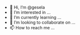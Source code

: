 - 👋 Hi, I’m @gesela
- 👀 I’m interested in ...
- 🌱 I’m currently learning ...
- 💞️ I’m looking to collaborate on ...
- 📫 How to reach me ...

<!---
gesela/gesela is a ✨ special ✨ repository because its `README.md` (this file) appears on your GitHub profile.
You can click the Preview link to take a look at your changes.
--->

